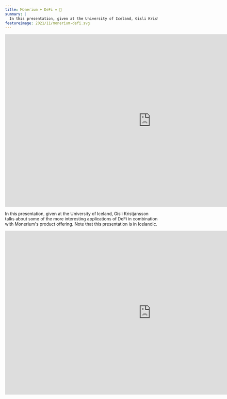 ```yaml
---
title: Monerium + DeFi = 🌈
summary: |
  In this presentation, given at the University of Iceland, Gisli Kristjansson talks about some of the more interesting applications of DeFi in combination with Monerium's product offering. 
featureimage: 2021/11/monerium-defi.svg
---
```

<div class="responsive">
<iframe src="https://docs.google.com/presentation/d/e/2PACX-1vS9zQIlNblPtzcRbajqGwRjzq0Hpp8_0DPeRr_YoNjwT8_-XZXmr2DITKuyirfmaGFb0r4EzGF-mGE9/embed?start=false&loop=false&delayms=3000" frameborder="0" width="960" height="569" allowfullscreen="true" mozallowfullscreen="true" webkitallowfullscreen="true"></iframe>
</div>

  In this presentation, given at the University of Iceland, Gisli Kristjansson talks about some of the more interesting applications of DeFi in combination with Monerium's product offering. Note that this presentation is in Icelandic.

<div class="responsive">
<iframe width="960" height="540" src="https://www.youtube.com/embed/8bOjjbAvi6A" title="YouTube video player" frameborder="0" allow="accelerometer; autoplay; clipboard-write; encrypted-media; gyroscope; picture-in-picture" allowfullscreen></iframe>
</div>
